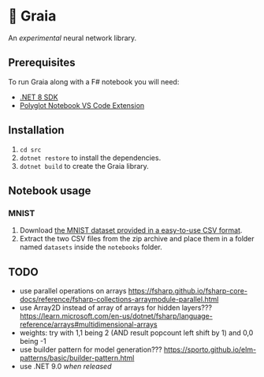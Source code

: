 # 🌄 Graia

An *experimental* neural network library.

## Prerequisites

To run Graia along with a F# notebook you will need:

- [.NET 8 SDK](https://dotnet.microsoft.com/en-us/download)
- [Polyglot Notebook VS Code Extension](https://marketplace.visualstudio.com/items?itemName=ms-dotnettools.dotnet-interactive-vscode)

## Installation

1. `cd src`
1. `dotnet restore` to install the dependencies.
1. `dotnet build` to create the Graia library.

## Notebook usage

### MNIST

1. Download [the MNIST dataset provided in a easy-to-use CSV format](https://www.kaggle.com/datasets/oddrationale/mnist-in-csv).
1. Extract the two CSV files from the zip archive and place them in a folder named `datasets` inside the `notebooks` folder.

## TODO

- use parallel operations on arrays https://fsharp.github.io/fsharp-core-docs/reference/fsharp-collections-arraymodule-parallel.html
- use Array2D instead of array of arrays for hidden layers??? https://learn.microsoft.com/en-us/dotnet/fsharp/language-reference/arrays#multidimensional-arrays
- weights: try with 1,1 being 2 (AND result popcount left shift by 1) and 0,0 being -1
- use builder pattern for model generation??? https://sporto.github.io/elm-patterns/basic/builder-pattern.html
- use .NET 9.0 *when released*
